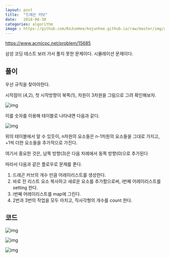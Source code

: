 ```yaml
---
layout: post
title:  "드래곤 커브"
date:   2018-08-30
categories: algorithm
image : https://github.com/KoJunHee/kojunhee.github.io/raw/master/img/algorithm.png
---
```


<https://www.acmicpc.net/problem/15685>

삼성 코딩 테스트 보러 가서 풀지 못한 문제이다. 시뮬레이션 문제이다.

## 풀이

우선 규칙을 찾아야한다.

시작점이 (4,2), 첫 시작방향이 북쪽(1), 차원이 3차원을 그림으로 그려 확인해보자.

![img](https://github.com/KoJunHee/kojunhee.github.io/raw/master/img/dragon01.png)

이를 숫자를 이용해 테이블로 나타내면 다음과 같다.

![img](https://github.com/KoJunHee/kojunhee.github.io/raw/master/img/dragon02.png)

위의 테이블에서 알 수 있듯이, n차원의 요소들은 n-1차원의 요소들을 그대로 가지고, +1씩 더한 요소들을 추가적으로 가진다.

여기서 중요한 것은, 남쪽 방향(3)은 다음 차례에서 동쪽 방향(0)으로 추가된다

따라서 다음과 같은 플로우로 문제를 푼다.

1. 드레곤 커브의 개수 만큼 어레이리스트를 생성한다.
2. 바로 전 리스트 요소 복사하고 새로운 요소를 추가함으로써, i번째 어레이리스트를 setting 한다. 
3. i번째 어레이리스트를 map에 그린다.
4. 2번과 3번의 작업을 모두 마치고, 직사각형의 개수를 count 한다.

##  코드

![img](https://github.com/KoJunHee/kojunhee.github.io/raw/master/img/dragon03.png)

![img](https://github.com/KoJunHee/kojunhee.github.io/raw/master/img/dragon04.png)

![img](https://github.com/KoJunHee/kojunhee.github.io/raw/master/img/dragon05.png)